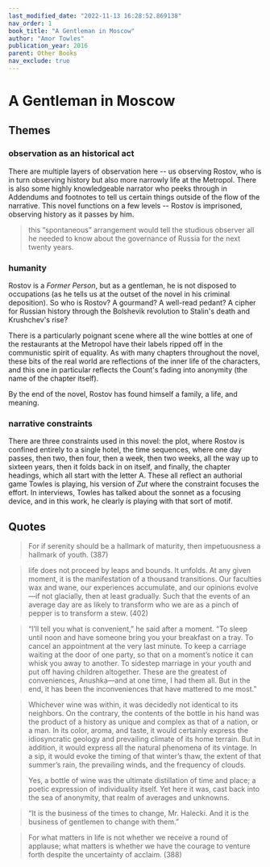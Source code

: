 ```yaml
---
last_modified_date: "2022-11-13 16:28:52.869138"
nav_order: 1
book_title: "A Gentleman in Moscow"
author: "Amor Towles"
publication_year: 2016
parent: Other Books
nav_exclude: true
---
```


# A Gentleman in Moscow
## Themes
### observation as an historical act
There are multiple layers of observation here -- us observing Rostov, who is in turn observing history but also more narrowly life at the Metropol. There is also some highly knowledgeable narrator who peeks through in Addendums and footnotes to tell us certain things outside of the flow of the narrative. This novel functions on a few levels -- Rostov is imprisoned, observing history as it passes by him.

> this “spontaneous” arrangement would tell the studious observer all he needed to know about the governance of Russia for the next twenty years.

### humanity
Rostov is a _Former Person_, but as a gentleman, he is not disposed to occupations (as he tells us at the outset of the novel in his criminal deposition). So who is Rostov? A gourmand? A well-read pedant? A cipher for Russian history through the Bolshevik revolution to Stalin's death and Krushchev's rise?

There is a particularly poignant scene where all the wine bottles at one of the restaurants at the Metropol have their labels ripped off in the communistic spirit of equality. As with many chapters throughout the novel, these bits of the real world are reflections of the inner life of the characters, and this one in particular reflects the Count's fading into anonymity (the name of the chapter itself).

By the end of the novel, Rostov has found himself a family, a life, and meaning.

### narrative constraints
There are three constraints used in this novel: the plot, where Rostov is confined entirely to a single hotel, the time sequences, where one day passes, then two, then four, then a week, then two weeks, all the way up to sixteen years, then it folds back in on itself, and finally, the chapter headings, which all start with the letter A. These all reflect an authorial game Towles is playing, his version of _Zut_ where the constraint focuses the effort. In interviews, Towles has talked about the sonnet as a focusing device, and in this work, he clearly is playing with that sort of motif.

## Quotes
> For if serenity should be a hallmark of maturity, then impetuousness a hallmark of youth. (387)

> life does not proceed by leaps and bounds. It unfolds. At any given moment, it is the manifestation of a thousand transitions. Our faculties wax and wane, our experiences accumulate, and our opinions evolve—if not glacially, then at least gradually. Such that the events of an average day are as likely to transform who we are as a pinch of pepper is to transform a stew. (402)

> “I’ll tell you what is convenient,” he said after a moment. “To sleep until noon and have someone bring you your breakfast on a tray. To cancel an appointment at the very last minute. To keep a carriage waiting at the door of one party, so that on a moment’s notice it can whisk you away to another. To sidestep marriage in your youth and put off having children altogether. These are the greatest of conveniences, Anushka—and at one time, I had them all. But in the end, it has been the inconveniences that have mattered to me most.”

> Whichever wine was within, it was decidedly not identical to its neighbors. On the contrary, the contents of the bottle in his hand was the product of a history as unique and complex as that of a nation, or a man. In its color, aroma, and taste, it would certainly express the idiosyncratic geology and prevailing climate of its home terrain. But in addition, it would express all the natural phenomena of its vintage. In a sip, it would evoke the timing of that winter’s thaw, the extent of that summer’s rain, the prevailing winds, and the frequency of clouds.
>
> Yes, a bottle of wine was the ultimate distillation of time and place; a poetic expression of individuality itself. Yet here it was, cast back into the sea of anonymity, that realm of averages and unknowns.

> “It is the business of the times to change, Mr. Halecki. And it is the business of gentlemen to change with them.”

>  For what matters in life is not whether we receive a round of applause; what matters is whether we have the courage to venture forth despite the uncertainty of acclaim. (388)